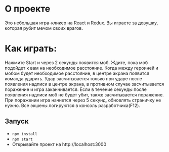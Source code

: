<h1>О проекте</h1>

Это небольшая игра-кликер на React и Redux. Вы играете за девушку, которая рубит мечом своих врагов.

<h1>Как играть:</h1>

Нажмите Start и через 2 секунды появится моб. Ждите, пока моб подойдет к вам на необходимое расстояние. Когда между героиней и мобом будет необходимое расстояние, в центре экрана появится команда ударить. Удар засчитывается только при ударе после появления надписи в центре экрана, в противном случае засчитывается поражение и игра заканчивается. Если в течение секунды после появления надписи моб не будет убит, также засчитывается поражение.
При поражении игра начнется через 5 секунд, обновлять страничку не нужно.
Все экшены логируются в консоль разработчика(F12).

<h2>Запуск</h2>

- `npm install`
- `npm start`
- Открывайте проект на http://localhost:3000
